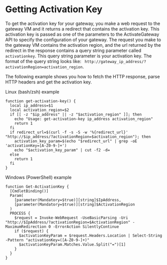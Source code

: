 # Getting Activation Key<a name="get-activation-key"></a>

To get the activation key for your gateway, you make a web request to the gateway VM and it returns a redirect that contains the activation key\. This activation key is passed as one of the parameters to the ActivateGateway API to specify the configuration of your gateway\. The request you make to the gateway VM contains the activation region, and the url returned by the redirect in the response contains a query string parameter called `activationkey`\. This query string parameter is your activation key\. The format of the query string looks like: ` http://gateway_ip_address/?activationRegion=activation_region`\.

The following example shows you how to fetch the HTTP response, parse HTTP headers and get the activation key\.

Linux \(bash/zsh\) example

```
function get-activation-key() {
  local ip_address=$1
  local activation_region=$2
  if [[ -z "$ip_address" || -z "$activation_region" ]]; then
    echo "Usage: get-activation-key ip_address activation_region"
    return 1
  fi
  if redirect_url=$(curl -f -s -S -w '%{redirect_url}' "http://$ip_address/?activationRegion=$activation_region"); then
    activation_key_param=$(echo "$redirect_url" | grep -oE 'activationKey=[A-Z0-9-]+')
    echo "$activation_key_param" | cut -f2 -d=
  else
    return 1
  fi
}
```

Windows \(PowerShell\) example

```
function Get-ActivationKey {
  [CmdletBinding()]
  Param(
    [parameter(Mandatory=$true)][string]$IpAddress, 
    [parameter(Mandatory=$true)][string]$ActivationRegion
  )
  PROCESS {
    $request = Invoke-WebRequest -UseBasicParsing -Uri "http://$IpAddress/?activationRegion=$ActivationRegion" -MaximumRedirection 0 -ErrorAction SilentlyContinue
    if ($request) {
      $activationKeyParam = $request.Headers.Location | Select-String -Pattern "activationKey=([A-Z0-9-]+)"
      $activationKeyParam.Matches.Value.Split("=")[1]
    }
  }
}
```